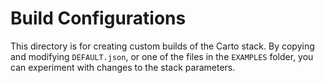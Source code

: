 # Build Configurations

This directory is for creating custom builds of the Carto stack. By copying and modifying `DEFAULT.json`, or one of the files in the `EXAMPLES` folder, you can experiment with changes to the stack parameters.
